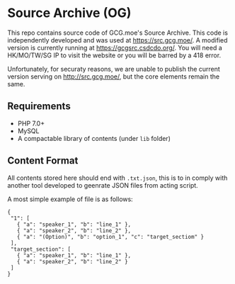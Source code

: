 # Source Archive (OG)
 This repo contains source code of GCG.moe's Source Archive. This code is independently developed and was used at https://src.gcg.moe/. A modified version is currently running at https://gcgsrc.csdcdo.org/. You will need a HK/MO/TW/SG IP to visit the website or you will be barred by a 418 error.
 
 Unfortunately, for securaty reasons, we are unable to publish the current version serving on http://src.gcg.moe/, but the core elements remain the same.

## Requirements
 - PHP 7.0+
 - MySQL
 - A compactable library of contents (under `lib` folder)
 
## Content Format
 All contents stored here should end with `.txt.json`, this is to in comply with another tool developed to geenrate JSON files from acting script.
 
 A most simple example of file is as follows:
 
 ```
{
  "1": [
    { "a": "speaker_1", "b": "line_1" },
    { "a": "speaker_2", "b": "line_2" },
    { "a": "(Option)", "b": "option_1", "c": "target_sectiom" }
  ],
  "target_section": [
    { "a": "speaker_1", "b": "line_1" },
    { "a": "speaker_2", "b": "line_2" }
  ]
}
```
